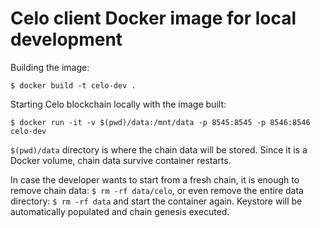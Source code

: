 # Celo client Docker image for local development

Building the image:
```
$ docker build -t celo-dev .
```

Starting Celo blockchain locally with the image built:
```
$ docker run -it -v $(pwd)/data:/mnt/data -p 8545:8545 -p 8546:8546 celo-dev
```

`$(pwd)/data` directory is where the chain data will be stored. Since it is 
a Docker volume, chain data survive container restarts.

In case the developer wants to start from a fresh chain, it is enough to remove
chain data: `$ rm -rf data/celo`, or even remove the entire data directory: 
`$ rm -rf data` and start the container again. Keystore will be automatically 
populated and chain genesis executed.
